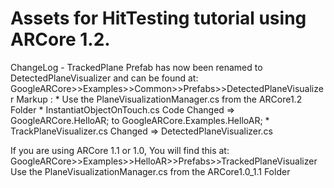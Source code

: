 # Assets for HitTesting tutorial using ARCore 1.2.

ChangeLog - TrackedPlane Prefab has now been renamed to DetectedPlaneVisualizer
and can be found at:
GoogleARCore>>Examples>>Common>>Prefabs>>DetectedPlaneVisualizer
Markup : * Use the PlaneVisualizationManager.cs from the ARCore1.2 Folder
         * InstantiatObjectOnTouch.cs Code Changed => GoogleARCore.HelloAR; to GoogleARCore.Examples.HelloAR; 
         * TrackPlaneVisualizer.cs Changed => DetectedPlaneVisualizer.cs


If you are using ARCore 1.1 or 1.0, You will find this at:
GoogleARCore>>Examples>>HelloAR>>Prefabs>>TrackedPlaneVisualizer
Use the PlaneVisualizationManager.cs from the ARCore1.0_1.1 Folder


